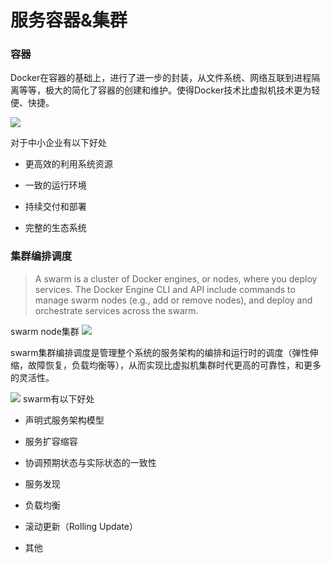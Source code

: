 # 服务容器&集群

> 

### 容器
Docker在容器的基础上，进行了进一步的封装，从文件系统、网络互联到进程隔离等等，极大的简化了容器的创建和维护。使得Docker技术比虚拟机技术更为轻便、快捷。

![](https://yeasy.gitbooks.io/docker_practice/content/introduction/_images/docker.png)

对于中小企业有以下好处

- 更高效的利用系统资源

- 一致的运行环境

- 持续交付和部署

- 完整的生态系统


### 集群编排调度

> A swarm is a cluster of Docker engines, or nodes, where you deploy services. The Docker Engine CLI and API include commands to manage swarm nodes (e.g., add or remove nodes), and deploy and orchestrate services across the swarm.

swarm node集群
![](https://docs.docker.com/engine/swarm/images/swarm-diagram.png)

swarm集群编排调度是管理整个系统的服务架构的编排和运行时的调度（弹性伸缩，故障恢复，负载均衡等），从而实现比虚拟机集群时代更高的可靠性，和更多的灵活性。

![](https://docs.docker.com/engine/swarm/images/service-lifecycle.png)
swarm有以下好处

- 声明式服务架构模型

- 服务扩容缩容

- 协调预期状态与实际状态的一致性

- 服务发现

- 负载均衡

- 滚动更新（Rolling Update）

- 其他












  
  



